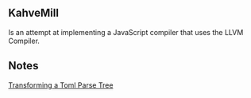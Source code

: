 ## KahveMill ##

Is an attempt at implementing a JavaScript compiler that uses the LLVM Compiler.


## Notes ##

[Transforming a Toml Parse Tree](http://zerowidth.com/2013/03/02/transforming-a-toml-parse-tree.html)
